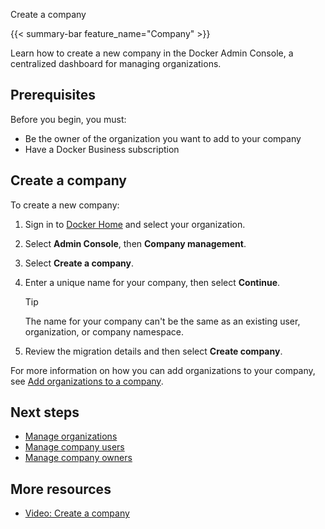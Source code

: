 Create a company


{{< summary-bar feature_name="Company" >}}

Learn how to create a new company in the Docker Admin Console, a centralized
dashboard for managing organizations.

## Prerequisites

Before you begin, you must:

- Be the owner of the organization you want to add to your company
- Have a Docker Business subscription

## Create a company

To create a new company:

1. Sign in to [Docker Home](https://app.docker.com/) and select your
organization.
1. Select **Admin Console**, then **Company management**.
1. Select **Create a company**.
1. Enter a unique name for your company, then select **Continue**.

    > [!TIP]
    >
    > The name for your company can't be the same as an existing user,
    organization, or company namespace.

1. Review the migration details and then select **Create company**.

For more information on how you can add organizations to your company,
see [Add organizations to a company](./organizations.md#add-organizations-to-a-company).

## Next steps

- [Manage organizations](./organizations.md)
- [Manage company users](./users.md)
- [Manage company owners](./owners.md)

## More resources

- [Video: Create a company](https://youtu.be/XZ5_i6qiKho?feature=shared&t=359)
